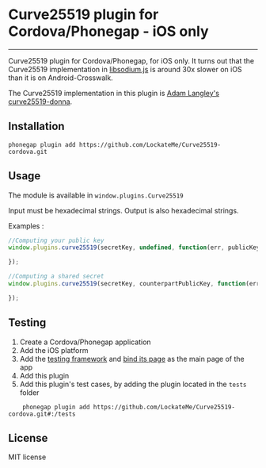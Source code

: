 # Curve25519 plugin for Cordova/Phonegap - iOS only

----------------------------------

Curve25519 plugin for Cordova/Phonegap, for iOS only. It turns out that the Curve25519 implementation in [libsodium.js](https://github.com/jedisct1/libsodium.js) is around 30x slower on iOS than it is on Android-Crosswalk.

The Curve25519 implementation in this plugin is [Adam Langley's curve25519-donna](https://github.com/agl/curve25519-donna).

## Installation

	phonegap plugin add https://github.com/LockateMe/Curve25519-cordova.git

## Usage

The module is available in `window.plugins.Curve25519`

Input must be hexadecimal strings. Output is also hexadecimal strings.

Examples :

```js
//Computing your public key
window.plugins.curve25519(secretKey, undefined, function(err, publicKey){

});

//Computing a shared secret
window.plugins.curve25519(secretKey, counterpartPublicKey, function(err, sharedSecret){

});
```

## Testing

1. Create a Cordova/Phonegap application
2. Add the iOS platform
3. Add the [testing framework](https://github.com/apache/cordova-plugin-test-framework) and [bind its page](https://github.com/apache/cordova-plugin-test-framework#running-plugin-tests) as the main page of the app
4. Add this plugin
5. Add this plugin's test cases, by adding the plugin located in the `tests` folder
```
	phonegap plugin add https://github.com/LockateMe/Curve25519-cordova.git#:/tests
```

## License

MIT license
